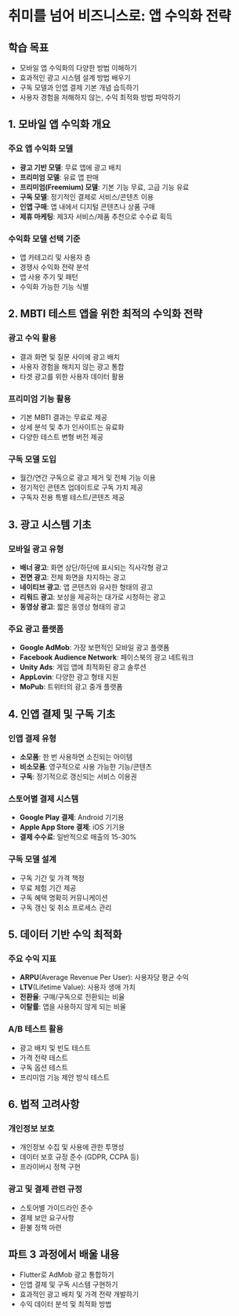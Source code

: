 # 취미를 넘어 비즈니스로: 앱 수익화 전략

## 학습 목표
- 모바일 앱 수익화의 다양한 방법 이해하기
- 효과적인 광고 시스템 설계 방법 배우기
- 구독 모델과 인앱 결제 기본 개념 습득하기
- 사용자 경험을 저해하지 않는, 수익 최적화 방법 파악하기

## 1. 모바일 앱 수익화 개요

### 주요 앱 수익화 모델
- **광고 기반 모델**: 무료 앱에 광고 배치
- **프리미엄 모델**: 유료 앱 판매
- **프리미엄(Freemium) 모델**: 기본 기능 무료, 고급 기능 유료
- **구독 모델**: 정기적인 결제로 서비스/콘텐츠 이용
- **인앱 구매**: 앱 내에서 디지털 콘텐츠나 상품 구매
- **제휴 마케팅**: 제3자 서비스/제품 추천으로 수수료 획득

### 수익화 모델 선택 기준
- 앱 카테고리 및 사용자 층
- 경쟁사 수익화 전략 분석
- 앱 사용 주기 및 패턴
- 수익화 가능한 기능 식별

## 2. MBTI 테스트 앱을 위한 최적의 수익화 전략

### 광고 수익 활용
- 결과 화면 및 질문 사이에 광고 배치
- 사용자 경험을 해치지 않는 광고 통합
- 타겟 광고를 위한 사용자 데이터 활용

### 프리미엄 기능 활용
- 기본 MBTI 결과는 무료로 제공
- 상세 분석 및 추가 인사이트는 유료화
- 다양한 테스트 변형 버전 제공

### 구독 모델 도입
- 월간/연간 구독으로 광고 제거 및 전체 기능 이용
- 정기적인 콘텐츠 업데이트로 구독 가치 제공
- 구독자 전용 특별 테스트/콘텐츠 제공

## 3. 광고 시스템 기초

### 모바일 광고 유형
- **배너 광고**: 화면 상단/하단에 표시되는 직사각형 광고
- **전면 광고**: 전체 화면을 차지하는 광고
- **네이티브 광고**: 앱 콘텐츠와 유사한 형태의 광고
- **리워드 광고**: 보상을 제공하는 대가로 시청하는 광고
- **동영상 광고**: 짧은 동영상 형태의 광고

### 주요 광고 플랫폼
- **Google AdMob**: 가장 보편적인 모바일 광고 플랫폼
- **Facebook Audience Network**: 페이스북의 광고 네트워크
- **Unity Ads**: 게임 앱에 최적화된 광고 솔루션
- **AppLovin**: 다양한 광고 형태 지원
- **MoPub**: 트위터의 광고 중개 플랫폼

## 4. 인앱 결제 및 구독 기초

### 인앱 결제 유형
- **소모품**: 한 번 사용하면 소진되는 아이템
- **비소모품**: 영구적으로 사용 가능한 기능/콘텐츠
- **구독**: 정기적으로 갱신되는 서비스 이용권

### 스토어별 결제 시스템
- **Google Play 결제**: Android 기기용
- **Apple App Store 결제**: iOS 기기용
- **결제 수수료**: 일반적으로 매출의 15-30%

### 구독 모델 설계
- 구독 기간 및 가격 책정
- 무료 체험 기간 제공
- 구독 혜택 명확히 커뮤니케이션
- 구독 갱신 및 취소 프로세스 관리

## 5. 데이터 기반 수익 최적화

### 주요 수익 지표
- **ARPU**(Average Revenue Per User): 사용자당 평균 수익
- **LTV**(Lifetime Value): 사용자 생애 가치
- **전환율**: 구매/구독으로 전환되는 비율
- **이탈률**: 앱을 사용하지 않게 되는 비율

### A/B 테스트 활용
- 광고 배치 및 빈도 테스트
- 가격 전략 테스트
- 구독 옵션 테스트
- 프리미엄 기능 제안 방식 테스트

## 6. 법적 고려사항

### 개인정보 보호
- 개인정보 수집 및 사용에 관한 투명성
- 데이터 보호 규정 준수 (GDPR, CCPA 등)
- 프라이버시 정책 구현

### 광고 및 결제 관련 규정
- 스토어별 가이드라인 준수
- 결제 보안 요구사항
- 환불 정책 마련

## 파트 3 과정에서 배울 내용
- Flutter로 AdMob 광고 통합하기
- 인앱 결제 및 구독 시스템 구현하기
- 효과적인 광고 배치 및 가격 전략 개발하기
- 수익 데이터 분석 및 최적화 방법